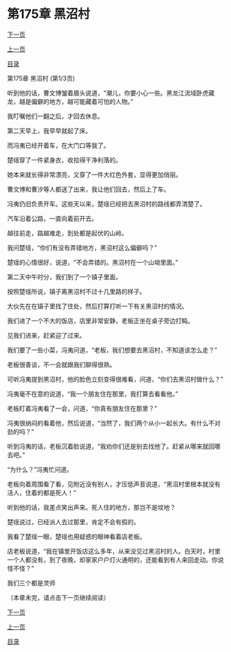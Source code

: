 <h1>第175章    黑沼村</h1>
            <div><p><a href="./523_%E7%AC%AC175%E7%AB%A0_%E9%BB%91%E6%B2%BC%E6%9D%91.md">下一页</a></p><p><a href="./521_%E7%AC%AC174%E7%AB%A0_%E6%8D%A2%E5%B0%B8.md">上一页</a></p><p><a href="../">目录</a></p></div>
            <div><p>第175章    黑沼村 (第1/3页)</p><p>听到他的话，曹文博皱着眉头说道，“潮儿，你要小心一些。黑龙江流域卧虎藏龙，越是偏僻的地方，越可能藏着可怕的人物。”</p><p>我叮嘱他们一翻之后，才回去休息。</p><p>第二天早上，我早早就起了床。</p><p>而冯夷已经开着车，在大门口等我了。</p><p>楚瑶穿了一件紧身衣，收拾得干净利落的。</p><p>她本来就长得非常漂亮，又穿了一件大红色外套，显得更加俏丽。</p><p>曹文博和曹汐等人都送了出来，我让他们回去，然后上了车。</p><p>冯夷仍旧负责开车。这些天以来，楚瑶已经把去黑沼村的路线都弄清楚了。</p><p>汽车沿着公路，一直向着前开去。</p><p>越往前走，路越难走，到处都是起伏的山岭。</p><p>我问楚瑶，“你们有没有弄错地方，黑沼村这么偏僻吗？”</p><p>楚瑶的心情很好，说道，“不会弄错的。黑沼村在一个山坳里面。”</p><p>第二天中午时分，我们到了一个镇子里面。</p><p>按照楚瑶所说，镇子离黑沼村不过十几里路的样子。</p><p>大伙先在在镇子里找了住处，然后打算打听一下有关黑沼村的情况。</p><p>我们进了一个不大的饭店，店里非常安静，老板正坐在桌子旁边打盹。</p><p>见我们进来，赶紧迎了过来。</p><p>我们要了一些小菜，冯夷问道，“老板，我们想要去黑沼村，不知道该怎么走？”</p><p>老板很善谈，不一会就跟我们聊得很熟。</p><p>可听冯夷提到黑沼村，他的脸色立刻变得很难看，问道，“你们去黑沼村做什么？”</p><p>冯夷毫不在意的说道，“我一个朋友住在那里，我打算去看看他。”</p><p>老板盯着冯夷看了一会，问道，“你真有朋友住在那里？”</p><p>冯夷很纳闷的看着他，然后说道，“当然了，我们两个从小一起长大。有什么不对劲的吗？”</p><p>听到冯夷的话，老板沉着脸说道，“我劝你们还是别去找他了。赶紧从哪来就回哪去吧。”</p><p>“为什么？”冯夷忙问道。</p><p>老板向着周围看了看，见附近没有别人，才压低声音说道，“黑沼村里根本就没有活人，住着的都是死人！”</p><p>听到他的话，我差点笑出声来。死人住的地方，那岂不是坟地？</p><p>楚瑶说过，已经派人去过那里，肯定不会有假的。</p><p>我看了楚瑶一眼，楚瑶也用疑惑的眼神看着店老板。</p><p>店老板说道，“我在镇里开饭店这么多年，从来没见过黑沼村的人。白天时，村里一个人都没有，到了夜晚，却家家户户灯火通明的，还能看到有人来回走动。你说怪不怪？”</p><p>我们三个都是灵师</p><p>（本章未完，请点击下一页继续阅读）</p></div>
            <div><p><a href="./523_%E7%AC%AC175%E7%AB%A0_%E9%BB%91%E6%B2%BC%E6%9D%91.md">下一页</a></p><p><a href="./521_%E7%AC%AC174%E7%AB%A0_%E6%8D%A2%E5%B0%B8.md">上一页</a></p><p><a href="../">目录</a></p></div>